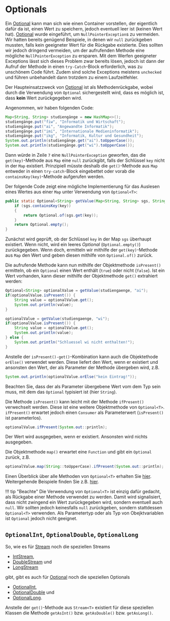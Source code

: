 # Optionals

Ein [Optional](https://docs.oracle.com/javase/8/docs/api/java/util/Optional.html) kann man sich wie einen Container vorstellen, der eigentlich dafür da ist, einen Wert zu speichern, jedoch eventuell leer ist (keinen Wert hat). [Optional](https://docs.oracle.com/javase/8/docs/api/java/util/Optional.html) wurde eingeführt, um `NullPointerException`s zu vermeiden. Wir hatten bereits genügend Beispiele, in denen wir `null` zurückgeben mussten, falls kein geeigneter Wert für die Rückgabe existierte. Dies sollten wir jedoch dringend vermeiden, um der aufrufenden Methode eine mögliche `NullPointerException` zu ersparen. Mit dem Werfen geeigneter Exceptions lässt sich dieses Problem zwar bereits lösen, jedoch ist dann der Aufruf der Methode in einen `try-Catch`-Block erforderlich, was zu unschönem Code führt. Zudem sind solche Exceptions meistens `unchecked` und führen unbehandelt dann trotzdem zu einem Laufzeitfehler. 

Der Haupteinsatzzweck von [Optional](https://docs.oracle.com/javase/8/docs/api/java/util/Optional.html) ist als Methodenrückgabe, wobei durch die Verwendung von `Optional` sichergestellt wird, dass es möglich ist, dass **kein** Wert zurückgegeben wird. 

Angenommen, wir haben folgenden Code:

```java linenums="1"
Map<String, String> studiengänge = new HashMap<>();
studiengänge.put("fiw", "Informatik und Wirtschaft");
studiengänge.put("ai", "Angewandte Informatik");
studiengänge.put("imi", "Internationale Medieninformatik");
studiengänge.put("ikg", "Informatik, Kultur und Gesundheit");
System.out.println(studiengänge.get("ai").toUpperCase());
System.out.println(studiengänge.get("wi").toUpperCase());
```

Dann würde in Zeile `7` eine `NullPointerException` geworfen, das die `get(key)`-Methode aus `Map` eine `null` zurückgibt, falls der Schlüssel `key` nicht in der `Map` existiert. Prinzipiell müsste deshalb die `get()`-Methode aus `Map` entweder in einen `try-catch`-Block eingebettet oder vorab die `containsKey(key)`-Methode aufgerufen werden. 

Der folgende Code zeigt eine mögliche Implementierung für das Auslesen eines Wertes aus einer `Map` unter Verwendung von `Optional<T>`:


```java linenums="1"
public static Optional<String> getValue(Map<String, String> sgs, String key) {
    if (sgs.containsKey(key))
    {
        return Optional.of(sgs.get(key));
    }
    return Optional.empty();
}
```

Zunächst wird geprüft, ob der Schlüssel `key` in der Map `sgs` überhaupt existiert. Wenn nicht, wird ein leeres *Optional*  (`Optional.empty()`) zurückgegeben. Wenn doch, ermitteln wir mithilfe der `get(key)`-Methode aus `Map` den Wert und geben diesen mithilfe von `Optional.of()` zurück. 

Die aufrufende Methode kann nun mithilfe der Objektmethode `isPresent()` ermitteln, ob ein `Optional` einen Wert enthält (`true`) oder nicht (`false`). Ist ein Wert vorhanden, kann dieser mithilfe der Objektmethode `get()` extrahiert werden:


```java linenums="1"
Optional<String> optionalValue = getValue(studiengaenge, "ai");
if(optionalValue.isPresent()) {
    String value = optionalValue.get();
    System.out.println(value);
}

optionalValue = getValue(studiengaenge, "wi");
if(optionalValue.isPresent()) {
    String value = optionalValue.get();
    System.out.println(value);
} else {
    System.out.println("Schluessel wi nicht enthalten!");
}
```

Anstelle der `isPresent()-get()`-Kombination kann auch die Objektethode `orElse()` verwendet werden. Diese liefert den Wert, wenn er existiert und ansonsten den Wert, der als Parameter der Methode übergeben wird, z.B.


```java
System.out.println(optionalValue.orElse("kein Eintrag!"));
```

Beachten Sie, dass der als Parameter übergebene Wert vom dem Typ sein muss, mit dem das `Optional` typisiert ist (hier `String`). 

Die Methode `isPresent()` kann leicht mit der Methode `ifPresent()` verwechselt werden. Diese ist eine weitere Objektmethode von `Optional<T>`. `ifPresent()` erwartet jedoch einen `Consumer` als Parameterwert (`isPresent()` ist parameterlos). 

```java
optionalValue.ifPresent(System.out::println);
```

Der Wert wird ausgegeben, wenn er existiert. Ansonsten wird nichts ausgegeben. 

Die Objektmethode `map()` erwartet eine `Function` und gibt ein `Optional` zurück, z.B. 


```java
optionalValue.map(String::toUpperCase).ifPresent(System.out::println);
```

Einen Überblick über alle Methoden von `Optional<T>` erhalten Sie [hier](https://docs.oracle.com/javase/8/docs/api/java/util/Optional.html). Weitergehende Beispiele finden Sie z.B. [hier](https://forums.oracle.com/ords/apexds/post/optionals-patterns-and-good-practices-2540).


!!! tip "Beachte"
	Die Verwendung von `Optional<T>` ist einzig dafür gedacht, als Rückgabe einer Methode verwendet zu werden. Damit wird signalisiert, dass nicht zwingend ein Wert zurückgegeben wird, sondern eventuell auch `null`. Wir sollten jedoch keinesfalls `null` zurückgeben, sondern stattdessen `Optional<T>` verwenden. Als Parametertyp oder als Typ von Obejktvariablen ist `Optional` jedoch nicht geeignet. 

## `OptionalInt`, `OptionalDouble`, `OptionalLong`

So, wie es für [Stream<T>](https://docs.oracle.com/en/java/javase/24/docs/api/java.base/java/util/stream/Stream.html) noch die speziellen Streams 

- [IntStream](https://docs.oracle.com/en/java/javase/24/docs/api/java.base/java/util/stream/IntStream.html), 
- [DoubleStream](https://docs.oracle.com/en/java/javase/24/docs/api/java.base/java/util/stream/DoubleStream.html) und 
- [LongStream](https://docs.oracle.com/en/java/javase/24/docs/api/java.base/java/util/stream/LongStream.html) 

gibt, gibt es auch für [Optional<T>](https://docs.oracle.com/en/java/javase/24/docs/api/java.base/java/util/Optional.html) noch die speziellen Optionals 

- [OptionalInt](https://docs.oracle.com/en/java/javase/24/docs/api/java.base/java/util/OptionalInt.html), 
- [OptionalDouble](https://docs.oracle.com/en/java/javase/24/docs/api/java.base/java/util/OptionalDouble.html) und
- [OptionalLong](https://docs.oracle.com/en/java/javase/24/docs/api/java.base/java/util/OptionalLong.html). 

Anstelle der `get()`-Methode aus `Stream<T>` existiert für diese speziellen Klassen die Methode `getAsInt()` bzw. `getAsDouble()` bzw. `getAsLong()`. 


